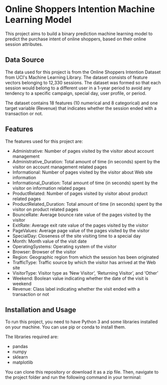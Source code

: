 # Online Shoppers Intention Machine Learning Model

This project aims to build a binary prediction machine learning model to predict the purchase intent of online shoppers, based on their online session attributes.

## Data Source

The data used for this project is from the Online Shoppers Intention Dataset from UCI's Machine Learning Library. The dataset consists of feature vectors belonging to 12,330 sessions. The dataset was formed so that each session would belong to a different user in a 1-year period to avoid any tendency to a specific campaign, special day, user profile, or period.

The dataset contains 18 features (10 numerical and 8 categorical) and one target variable (Revenue) that indicates whether the session ended with a transaction or not.

## Features

The features used for this project are:

- Administrative: Number of pages visited by the visitor about account management
- Administrative_Duration: Total amount of time (in seconds) spent by the visitor on account management related pages
- Informational: Number of pages visited by the visitor about Web site information
- Informational_Duration: Total amount of time (in seconds) spent by the visitor on information related pages
- ProductRelated: Number of pages visited by visitor about product related pages
- ProductRelated_Duration: Total amount of time (in seconds) spent by the visitor on product related pages
- BounceRate: Average bounce rate value of the pages visited by the visitor
- ExitRate: Average exit rate value of the pages visited by the visitor
- PageValues: Average page value of the pages visited by the visitor
- SpecialDay: Closeness of the site visiting time to a special day
- Month: Month value of the visit date
- OperatingSystems: Operating system of the visitor
- Browser: Browser of the visitor
- Region: Geographic region from which the session has been originated
- TrafficType: Traffic source by which the visitor has arrived at the Web site
- VisitorType: Visitor type as ‘New Visitor’, ‘Returning Visitor’, and ‘Other’
- Weekend: Boolean value indicating whether the date of the visit is weekend
- Revenue: Class label indicating whether the visit ended with a transaction or not

## Installation and Usage

To run this project, you need to have Python 3 and some libraries installed on your machine. You can use pip or conda to install them.

The libraries required are:

- pandas
- numpy
- sklearn
- matplotlib

You can clone this repository or download it as a zip file. Then, navigate to the project folder and run the following command in your terminal:
